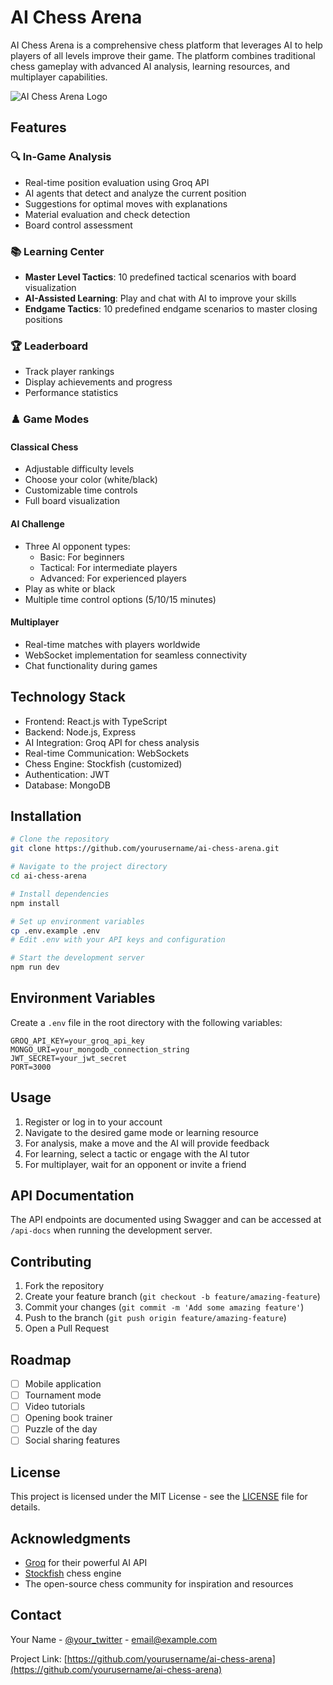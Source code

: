 # AI Chess Arena

AI Chess Arena is a comprehensive chess platform that leverages AI to help players of all levels improve their game. The platform combines traditional chess gameplay with advanced AI analysis, learning resources, and multiplayer capabilities.

![AI Chess Arena Logo](https://github.com/yourusername/ai-chess-arena/blob/main/public/images/logo.png)

## Features

### 🔍 In-Game Analysis
- Real-time position evaluation using Groq API
- AI agents that detect and analyze the current position
- Suggestions for optimal moves with explanations
- Material evaluation and check detection
- Board control assessment

### 📚 Learning Center
- **Master Level Tactics**: 10 predefined tactical scenarios with board visualization
- **AI-Assisted Learning**: Play and chat with AI to improve your skills
- **Endgame Tactics**: 10 predefined endgame scenarios to master closing positions

### 🏆 Leaderboard
- Track player rankings
- Display achievements and progress
- Performance statistics

### ♟️ Game Modes

#### Classical Chess
- Adjustable difficulty levels
- Choose your color (white/black)
- Customizable time controls
- Full board visualization

#### AI Challenge
- Three AI opponent types:
  - Basic: For beginners
  - Tactical: For intermediate players
  - Advanced: For experienced players
- Play as white or black
- Multiple time control options (5/10/15 minutes)

#### Multiplayer
- Real-time matches with players worldwide
- WebSocket implementation for seamless connectivity
- Chat functionality during games

## Technology Stack

- Frontend: React.js with TypeScript
- Backend: Node.js, Express
- AI Integration: Groq API for chess analysis
- Real-time Communication: WebSockets
- Chess Engine: Stockfish (customized)
- Authentication: JWT
- Database: MongoDB

## Installation

```bash
# Clone the repository
git clone https://github.com/yourusername/ai-chess-arena.git

# Navigate to the project directory
cd ai-chess-arena

# Install dependencies
npm install

# Set up environment variables
cp .env.example .env
# Edit .env with your API keys and configuration

# Start the development server
npm run dev
```

## Environment Variables

Create a `.env` file in the root directory with the following variables:

```
GROQ_API_KEY=your_groq_api_key
MONGO_URI=your_mongodb_connection_string
JWT_SECRET=your_jwt_secret
PORT=3000
```

## Usage

1. Register or log in to your account
2. Navigate to the desired game mode or learning resource
3. For analysis, make a move and the AI will provide feedback
4. For learning, select a tactic or engage with the AI tutor
5. For multiplayer, wait for an opponent or invite a friend

## API Documentation

The API endpoints are documented using Swagger and can be accessed at `/api-docs` when running the development server.

## Contributing

1. Fork the repository
2. Create your feature branch (`git checkout -b feature/amazing-feature`)
3. Commit your changes (`git commit -m 'Add some amazing feature'`)
4. Push to the branch (`git push origin feature/amazing-feature`)
5. Open a Pull Request

## Roadmap

- [ ] Mobile application
- [ ] Tournament mode
- [ ] Video tutorials
- [ ] Opening book trainer
- [ ] Puzzle of the day
- [ ] Social sharing features

## License

This project is licensed under the MIT License - see the [LICENSE](LICENSE) file for details.

## Acknowledgments

- [Groq](https://groq.com/) for their powerful AI API
- [Stockfish](https://stockfishchess.org/) chess engine
- The open-source chess community for inspiration and resources

## Contact

Your Name - [@your_twitter](https://twitter.com/your_twitter) - email@example.com

Project Link: [https://github.com/yourusername/ai-chess-arena](https://github.com/yourusername/ai-chess-arena)
